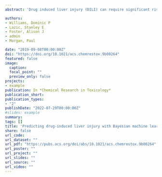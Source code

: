 ```yaml
---
abstract: 'Drug induced liver injury (DILI) can require significant risk management in drug development and on occasion can cause morbidity or mortality, leading to drug attrition. Optimizing candidates preclinically can minimize hepatotoxicity risk, but it is difficult to predict due to multiple etiologies encompassing DILI, often with multifactorial and overlapping mechanisms. In addition to epidemiological risk factors, physicochemical properties, dose, disposition, lipophilicity, and hepatic metabolic function are also relevant for DILI risk. Better human-relevant, predictive models are required to improve hepatotoxicity risk assessment in drug discovery. Our hypothesis is that integrating mechanistically relevant hepatic safety assays with Bayesian machine learning will improve hepatic safety risk prediction. We present a quantitative and mechanistic risk assessment for candidate nomination using data from in vitro assays (hepatic spheroids, BSEP, mitochondrial toxicity, and bioactivation), together with physicochemical (cLogP) and exposure (Cmaxtotal) variables from a chemically diverse compound set (33 no/low-, 40 medium-, and 23 high-severity DILI compounds). The Bayesian model predicts the continuous underlying DILI severity and uses a data-driven prior distribution over the parameters to prevent overfitting. The model quantifies the probability that a compound falls into either no/low-, medium-, or high-severity categories, with a balanced accuracy of 63% on held-out samples, and a continuous prediction of DILI severity along with uncertainty in the prediction. For a binary yes/no DILI prediction, the model has a balanced accuracy of 86%, a sensitivity of 87%, a specificity of 85%, a positive predictive value of 92%, and a negative predictive value of 78%. Combining physiologically relevant assays, improved alignment with FDA recommendations, and optimal statistical integration of assay data leads to improved DILI risk prediction.' 

authors:
- Williams, Dominic P 
- Lazic, Stanley E 
- Foster, Alison J 
- admin
- Morgan, Paul

date: "2019-09-08T00:00:00Z"
doi: "https://doi.org/10.1021/acs.chemrestox.9b00264"
featured: false
image:
  caption: 
  focal_point: ""
  preview_only: false
projects:
- example
publication: In *Chemical Research in Toxicology*
publication_short:
publication_types:
- "2"
publishDate: "2022-07-29T00:00:00Z"
#slides: example
summary:
tags: []
title: 'Predicting drug-induced liver injury with Bayesian machine learning'
share: false
url_code: 
url_dataset: ""
url_pdf: "https://pubs.acs.org/doi/abs/10.1021/acs.chemrestox.9b00264"
url_poster: ""
url_project: ""
url_slides: ""
url_source: ""
url_video: ""
---
```




